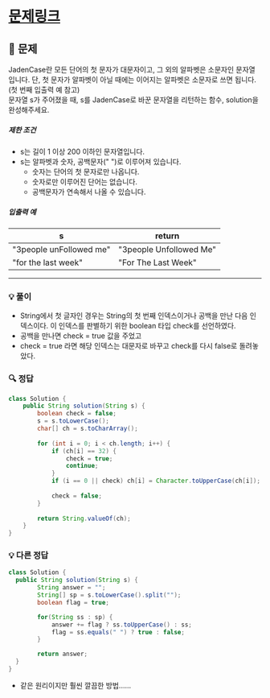 # [문제링크](https://school.programmers.co.kr/learn/courses/30/lessons/12951)

## 📝 문제

JadenCase란 모든 단어의 첫 문자가 대문자이고, 그 외의 알파벳은 소문자인 문자열입니다. 단, 첫 문자가 알파벳이 아닐 때에는 이어지는 알파벳은 소문자로 쓰면 됩니다. (첫 번째 입출력 예 참고)  
문자열 s가 주어졌을 때, s를 JadenCase로 바꾼 문자열을 리턴하는 함수, solution을 완성해주세요.

##### 제한 조건

- s는 길이 1 이상 200 이하인 문자열입니다.
- s는 알파벳과 숫자, 공백문자(" ")로 이루어져 있습니다.
    - 숫자는 단어의 첫 문자로만 나옵니다.
    - 숫자로만 이루어진 단어는 없습니다.
    - 공백문자가 연속해서 나올 수 있습니다.

##### 입출력 예

|s|return|
|---|---|
|"3people unFollowed me"|"3people Unfollowed Me"|
|"for the last week"|"For The Last Week"|

---

### 💡 풀이

- String에서 첫 글자인 경우는 String의 첫 번째 인덱스이거나 공백을 만난 다음 인덱스이다. 이 인덱스를 판별하기 위한 boolean 타입 check를 선언하였다.
- 공백을 만나면 check = true 값을 주었고
- check = true 라면 해당 인덱스는 대문자로 바꾸고 check를 다시 false로 돌려놓았다.


### 🔍 정답

```java
class Solution {
    public String solution(String s) {
        boolean check = false;
        s = s.toLowerCase();
        char[] ch = s.toCharArray();
        
        for (int i = 0; i < ch.length; i++) {
            if (ch[i] == 32) {
                check = true;
                continue;
            }
            if (i == 0 || check) ch[i] = Character.toUpperCase(ch[i]); 
            
            check = false;
        }
        
        return String.valueOf(ch);
    }
}
```


### 💡 다른 정답

```java
class Solution {
  public String solution(String s) {
        String answer = "";
        String[] sp = s.toLowerCase().split("");
        boolean flag = true;

        for(String ss : sp) {
            answer += flag ? ss.toUpperCase() : ss;
            flag = ss.equals(" ") ? true : false;
        }

        return answer;
  }
}
```

- 같은 원리이지만 훨씬 깔끔한 방법......